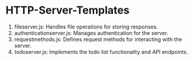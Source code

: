 # HTTP-Server-Templates

1. fileserver.js: Handles file operations for storing responses.
2. authenticationserver.js: Manages authentication for the server.
3. requestmethods.js: Defines request methods for interacting with the server.
4. todoserver.js: Implements the todo list functionality and API endpoints.
